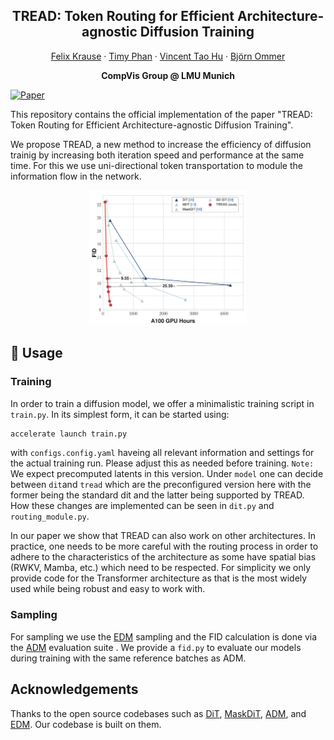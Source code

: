 <h2 align="center">TREAD: Token Routing for Efficient Architecture-agnostic Diffusion Training</h2>
<div align="center"> 
  <a href="" target="_blank">Felix Krause</a> · 
  <a href="" target="_blank">Timy Phan</a> · 
  <a href="" target="_blank">Vincent Tao Hu</a> · 
  <a href="https://ommer-lab.com/people/ommer/" target="_blank">Björn Ommer</a>
</div>
<p align="center"> 
  <b>CompVis Group @ LMU Munich</b> <br/>
</p>

[![Paper](https://img.shields.io/badge/arXiv-PDF-b31b1b)](https://arxiv.org/pdf/2501.04765)

This repository contains the official implementation of the paper "TREAD: Token Routing for Efficient Architecture-agnostic Diffusion Training".

We propose TREAD, a new method to increase the efficiency of diffusion trainig by increasing both iteration speed and performance at the same time. For this we use uni-directional token transportation to module the information flow in the network.

<div align="center">
  <img src="./docs/images/teaser.png" alt="teaser" style="width:50%;">
</div>

## 🚀 Usage

### Training

In order to train a diffusion model, we offer a minimalistic training script in `train.py`. In its simplest form, it can be started using:

```python
accelerate launch train.py
```

with `configs.config.yaml` haveing all relevant information and settings for the actual training run. Please adjust this as needed before training.
`Note:` We expect precomputed latents in this version.
Under `model` one can decide between `dit`and `tread` which are the preconfigured version here with the former being the standard dit and the latter being supported by TREAD. How these changes are implemented can be seen in `dit.py` and `routing_module.py`.

In our paper we show that TREAD can also work on other architectures. In practice, one needs to be more careful with the routing process in order to adhere to the characteristics of the architecture as some have spatial bias (RWKV, Mamba, etc.) which need to be respected. For simplicity we only provide code for the Transformer architecture as that is the most widely used while being robust and easy to work with.

### Sampling

For sampling we use the [EDM](https://github.com/NVlabs/edm) sampling and the FID calculation is done via the [ADM](https://github.com/openai/guided-diffusion) evaluation suite . We provide a `fid.py` to evaluate our models during training with the same reference batches as ADM.

## Acknowledgements

Thanks to the open source codebases such as [DiT](https://github.com/facebookresearch/DiT), [MaskDiT](https://github.com/Anima-Lab/MaskDiT), [ADM](https://github.com/openai/guided-diffusion), and [EDM](https://github.com/NVlabs/edm). Our codebase is built on them.
